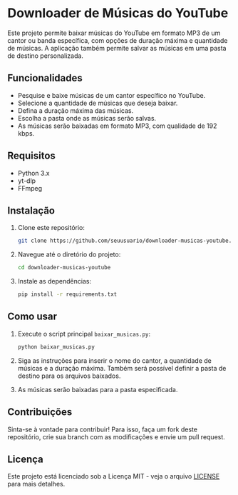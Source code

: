 # Downloader de Músicas do YouTube

Este projeto permite baixar músicas do YouTube em formato MP3 de um cantor ou banda específica, com opções de duração máxima e quantidade de músicas. A aplicação também permite salvar as músicas em uma pasta de destino personalizada.

## Funcionalidades

- Pesquise e baixe músicas de um cantor específico no YouTube.
- Selecione a quantidade de músicas que deseja baixar.
- Defina a duração máxima das músicas.
- Escolha a pasta onde as músicas serão salvas.
- As músicas serão baixadas em formato MP3, com qualidade de 192 kbps.

## Requisitos

- Python 3.x
- yt-dlp
- FFmpeg

## Instalação

1. Clone este repositório:
    ```bash
    git clone https://github.com/seuusuario/downloader-musicas-youtube.git
    ```

2. Navegue até o diretório do projeto:
    ```bash
    cd downloader-musicas-youtube
    ```

3. Instale as dependências:
    ```bash
    pip install -r requirements.txt
    ```

## Como usar

1. Execute o script principal `baixar_musicas.py`:
    ```bash
    python baixar_musicas.py
    ```

2. Siga as instruções para inserir o nome do cantor, a quantidade de músicas e a duração máxima. Também será possível definir a pasta de destino para os arquivos baixados.

3. As músicas serão baixadas para a pasta especificada.

## Contribuições

Sinta-se à vontade para contribuir! Para isso, faça um fork deste repositório, crie sua branch com as modificações e envie um pull request.

## Licença

Este projeto está licenciado sob a Licença MIT - veja o arquivo [LICENSE](LICENSE) para mais detalhes.
